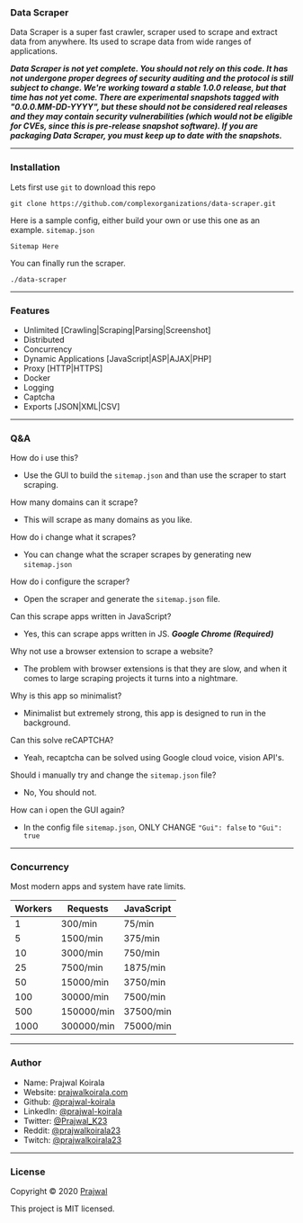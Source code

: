### Data Scraper

Data Scraper is a super fast crawler, scraper used to scrape and extract data from anywhere. Its used to scrape data from wide ranges of applications.

***Data Scraper is not yet complete. You should not rely on this code. It has not undergone proper degrees of security auditing and the protocol is still subject to change. We're working toward a stable 1.0.0 release, but that time has not yet come. There are experimental snapshots tagged with "0.0.0.MM-DD-YYYY", but these should not be considered real releases and they may contain security vulnerabilities (which would not be eligible for CVEs, since this is pre-release snapshot software). If you are packaging Data Scraper, you must keep up to date with the snapshots.***

---
### Installation

Lets first use `git` to download this repo
```
git clone https://github.com/complexorganizations/data-scraper.git
```
Here is a sample config, either build your own or use this one as an example. `sitemap.json`
```
Sitemap Here
```
You can finally run the scraper.
```
./data-scraper
```

---
### Features
- Unlimited [Crawling|Scraping|Parsing|Screenshot]
- Distributed
- Concurrency
- Dynamic Applications [JavaScript|ASP|AJAX|PHP]
- Proxy [HTTP|HTTPS]
- Docker
- Logging
- Captcha
- Exports [JSON|XML|CSV]

---
### Q&A

How do i use this?
- Use the GUI to build the `sitemap.json` and than use the scraper to start scraping.

How many domains can it scrape?
- This will scrape as many domains as you like.

How do i change what it scrapes?
- You can change what the scraper scrapes by generating new `sitemap.json`

How do i configure the scraper?
- Open the scraper and generate the `sitemap.json` file. 

Can this scrape apps written in JavaScript?
- Yes, this can scrape apps written in JS. ***Google Chrome (Required)***

Why not use a browser extension to scrape a website?
- The problem with browser extensions is that they are slow, and when it comes to large scraping projects it turns into a nightmare.

Why is this app so minimalist?
- Minimalist but extremely strong, this app is designed to run in the background.

Can this solve reCAPTCHA?
- Yeah, recaptcha can be solved using Google cloud voice, vision API's.

Should i manually try and change the `sitemap.json` file?
- No, You should not.

How can i open the GUI again?
- In the config file `sitemap.json`, ONLY CHANGE `"Gui": false` to `"Gui": true`

---
### Concurrency
Most modern apps and system have rate limits.

| Workers         | Requests           | JavaScript         |
| --------------  | ------------------ | ------------------ |
| 1               | 300/min            | 75/min             |
| 5               | 1500/min           | 375/min            |
| 10              | 3000/min           | 750/min            |
| 25              | 7500/min           | 1875/min           |
| 50              | 15000/min          | 3750/min           |
| 100             | 30000/min          | 7500/min           |
| 500             | 150000/min         | 37500/min          |
| 1000            | 300000/min         | 75000/min          |

---
### Author

* Name: Prajwal Koirala
* Website: [prajwalkoirala.com](https://www.prajwalkoirala.com)
* Github: [@prajwal-koirala](https://github.com/prajwal-koirala)
* LinkedIn: [@prajwal-koirala](https://www.linkedin.com/in/prajwal-koirala)
* Twitter: [@Prajwal_K23](https://twitter.com/Prajwal_K23)
* Reddit: [@prajwalkoirala23](https://www.reddit.com/user/prajwalkoirala23)
* Twitch: [@prajwalkoirala23](https://www.twitch.tv/prajwalkoirala23)

---
### License

Copyright © 2020 [Prajwal](https://github.com/prajwal-koirala)

This project is MIT licensed.
